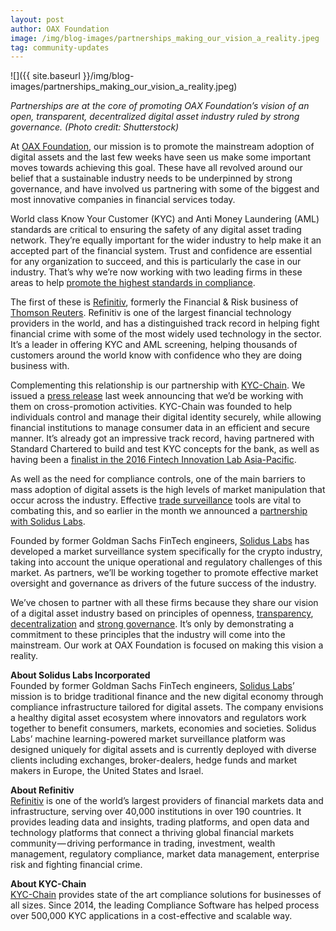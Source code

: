 ```yaml
---
layout: post
author: OAX Foundation
image: /img/blog-images/partnerships_making_our_vision_a_reality.jpeg
tag: community-updates
---
```


![]({{ site.baseurl }}/img/blog-images/partnerships_making_our_vision_a_reality.jpeg)

_Partnerships are at the core of promoting OAX Foundation’s vision of an open, transparent, decentralized digital asset industry ruled by strong governance. (Photo credit: Shutterstock)_

At [OAX Foundation](https://www.oax.org/en), our mission is to promote the mainstream adoption of digital assets and the last few weeks have seen us make some important moves towards achieving this goal. These have all revolved around our belief that a sustainable industry needs to be underpinned by strong governance, and have involved us partnering with some of the biggest and most innovative companies in financial services today.

World class Know Your Customer (KYC) and Anti Money Laundering (AML) standards are critical to ensuring the safety of any digital asset trading network. They’re equally important for the wider industry to help make it an accepted part of the financial system. Trust and confidence are essential for any organization to succeed, and this is particularly the case in our industry. That’s why we’re now working with two leading firms in these areas to help [promote the highest standards in compliance](https://medium.com/@OAX_Foundation/moving-the-regulatory-debate-onwards-531478215d29).

The first of these is [Refinitiv](https://www.refinitiv.com/en), formerly the Financial & Risk business of [Thomson Reuters](https://www.thomsonreuters.com/en.html). Refinitiv is one of the largest financial technology providers in the world, and has a distinguished track record in helping fight financial crime with some of the most widely used technology in the sector. It’s a leader in offering KYC and AML screening, helping thousands of customers around the world know with confidence who they are doing business with.

Complementing this relationship is our partnership with [KYC-Chain](https://kyc-chain.com). We issued a [press release](https://medium.com/@OAX_Foundation/oax-foundation-announces-partnership-with-kyc-chain-to-bring-compliance-controls-to-digital-asset-48d1c9545e18) last week announcing that we’d be working with them on cross-promotion activities. KYC-Chain was founded to help individuals control and manage their digital identity securely, while allowing financial institutions to manage consumer data in an efficient and secure manner. It’s already got an impressive track record, having partnered with Standard Chartered to build and test KYC concepts for the bank, as well as having been a [finalist in the 2016 Fintech Innovation Lab Asia-Pacific](https://themerkle.com/kyc-chain-is-the-only-blockchain-finalist-in-the-2016-fintech-innovation-lab-asia-pacific/).

As well as the need for compliance controls, one of the main barriers to mass adoption of digital assets is the high levels of market manipulation that occur across the industry. Effective [trade surveillance](https://medium.com/@OAX_Foundation/bringing-digital-asset-trading-to-the-mainstream-trade-surveillance-4b912f57bb48) tools are vital to combating this, and so earlier in the month we announced a [partnership with Solidus Labs](https://medium.com/@OAX_Foundation/oax-foundation-and-solidus-labs-announce-partnership-16a0c3a043f0).

Founded by former Goldman Sachs FinTech engineers, [Solidus Labs](https://www.soliduslabs.com) has developed a market surveillance system specifically for the crypto industry, taking into account the unique operational and regulatory challenges of this market. As partners, we’ll be working together to promote effective market oversight and governance as drivers of the future success of the industry.

We’ve chosen to partner with all these firms because they share our vision of a digital asset industry based on principles of openness, [transparency](https://medium.com/@OAX_Foundation/bringing-digital-asset-trading-to-mainstream-crypto-indices-fdf0997dd0a9), [decentralization](https://medium.com/@OAX_Foundation/what-is-decentralization-85a0fc993b5b) and [strong governance](https://medium.com/@OAX_Foundation/oax-regulatory-breakfast-bridging-the-knowledge-gap-in-a-decentralized-ecosystem-3939790c41cf). It’s only by demonstrating a commitment to these principles that the industry will come into the mainstream. Our work at OAX Foundation is focused on making this vision a reality.

**About Solidus Labs Incorporated**  
Founded by former Goldman Sachs FinTech engineers, [Solidus Labs](https://www.soliduslabs.com)’ mission is to bridge traditional finance and the new digital economy through compliance infrastructure tailored for digital assets. The company envisions a healthy digital asset ecosystem where innovators and regulators work together to benefit consumers, markets, economies and societies. Solidus Labs’ machine learning-powered market surveillance platform was designed uniquely for digital assets and is currently deployed with diverse clients including exchanges, broker-dealers, hedge funds and market makers in Europe, the United States and Israel.

**About Refinitiv**  
[Refinitiv](https://www.refinitiv.com/en) is one of the world’s largest providers of financial markets data and infrastructure, serving over 40,000 institutions in over 190 countries. It provides leading data and insights, trading platforms, and open data and technology platforms that connect a thriving global financial markets community — driving performance in trading, investment, wealth management, regulatory compliance, market data management, enterprise risk and fighting financial crime.

**About KYC-Chain**  
[KYC-Chain](https://kyc-chain.com) provides state of the art compliance solutions for businesses of all sizes. Since 2014, the leading Compliance Software has helped process over 500,000 KYC applications in a cost-effective and scalable way.
